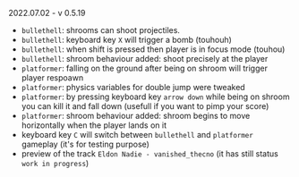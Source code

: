 2022.07.02 - v 0.5.19
 - `bullethell`: shrooms can shoot projectiles.
 - `bullethell`: keyboard key `X` will trigger a bomb (touhouh)
 - `bullethell`: when shift is pressed then player is in focus mode (touhou)
 - `bullethell`: shroom behaviour added: shoot precisely at the player
 - `platformer`: falling on the ground after being on shroom will trigger player respoawn
 - `platformer`: physics variables for double jump were tweaked
 - `platformer`: by pressing keyboard key `arrow down` while being on shroom you can kill it and fall down (usefull if you want to pimp your score)
 - `platformer`: shroom behaviour added: shroom begins to move horizontally when the player lands on it
 - keyboard key `C` will switch between `bullethell` and `platformer` gameplay (it's for testing purpose)
 - preview of the track `Eldon Nadie - vanished_thecno` (it has still status `work in progress`)

